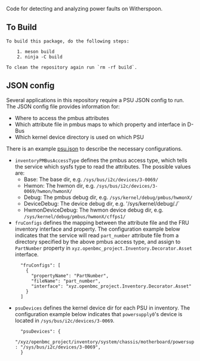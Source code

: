 Code for detecting and analyzing power faults on Witherspoon.

## To Build
```
To build this package, do the following steps:

    1. meson build
    2. ninja -C build

To clean the repository again run `rm -rf build`.
```

## JSON config

Several applications in this repository require a PSU JSON config to run.
The JSON config file provides information for:
* Where to access the pmbus attributes
* Which attribute file in pmbus maps to which property and interface in D-Bus
* Which kernel device directory is used on which PSU

There is an example [psu.json](example/psu.json) to describe the necessary
configurations.

* `inventoryPMBusAccessType` defines the pmbus access type, which tells the
   service which sysfs type to read the attributes.
   The possible values are:
   * Base: The base dir, e.g. `/sys/bus/i2c/devices/3-0069/`
   * Hwmon: The hwmon dir, e.g. `/sys/bus/i2c/devices/3-0069/hwmon/hwmonX/`
   * Debug: The pmbus debug dir, e.g. `/sys/kernel/debug/pmbus/hwmonX/`
   * DeviceDebug: The device debug dir, e.g. '/sys/kernel/debug/<driver>.<instance>/`
   * HwmonDeviceDebug: The hwmon device debug dir, e.g. `/sys/kernel/debug/pmbus/hwmonX/cffps1/`
* `fruConfigs` defines the mapping between the attribute file and the FRU
   inventory interface and property.
   The configuration example below indicates that the service will read
   `part_number` attribute file from a directory specified by the above pmbus
   access type, and assign to `PartNumber` property in
   `xyz.openbmc_project.Inventory.Decorator.Asset` interface.
   ```
     "fruConfigs": [
       {
         "propertyName": "PartNumber",
         "fileName": "part_number",
         "interface": "xyz.openbmc_project.Inventory.Decorator.Asset"
       }
     ]
   ```
* `psuDevices` defines the kernel device dir for each PSU in inventory.
   The configuration example below indicates that `powersupply0`'s device is
   located in `/sys/bus/i2c/devices/3-0069`.
   ```
     "psuDevices": {
       "/xyz/openbmc_project/inventory/system/chassis/motherboard/powersupply0" : "/sys/bus/i2c/devices/3-0069",
     }
   ```
